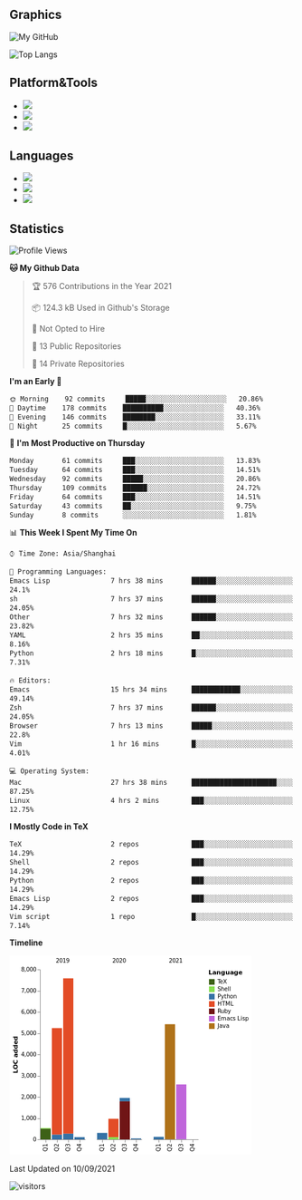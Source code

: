 ## Graphics

![My GitHub](https://github-readme-stats.vercel.app/api?username=SteamedFish&count_private=true&show_icons=true&theme=buefy&include_all_commits=false)

![Top Langs](https://github-readme-stats.vercel.app/api/top-langs/?username=SteamedFish&theme=buefy&hide=ruby&count_private=true&show_icons=true&layout=compact)

## Platform&Tools

* [![](https://img.shields.io/badge/ArchLinux--purple?style=flat-square&logo=ArchLinux)](https://www.archlinux.org/)
* [![](https://img.shields.io/badge/Gentoo-testing-purple?style=flat-square&logo=Gentoo)](https://www.gentoo.org/)
* [![](https://img.shields.io/badge/Doom%20Emacs-28-blue?style=flat-square&logo=Gnu%20emacs&logoColor=white)](https://www.gnu.org/software/emacs/)

## Languages

* [![](https://img.shields.io/badge/-Python-3776AB?style=flat-square&logo=python&logoColor=white)](https://www.python.org/)
* [![](https://img.shields.io/badge/-Bash-00ADD8?style=flat-square&logo=Gnu-bash&logoColor=white)](https://www.gnu.org/software/bash/)
* [![](https://img.shields.io/badge/-Go-00ADD8?style=flat-square&logo=go&logoColor=white)](https://golang.org/)

## Statistics

<!--START_SECTION:waka-->
![Profile Views](http://img.shields.io/badge/Profile%20Views-11-blue)

**🐱 My Github Data** 

> 🏆 576 Contributions in the Year 2021
 > 
> 📦 124.3 kB Used in Github's Storage 
 > 
> 🚫 Not Opted to Hire
 > 
> 📜 13 Public Repositories 
 > 
> 🔑 14 Private Repositories  
 > 
**I'm an Early 🐤** 

```text
🌞 Morning    92 commits     █████░░░░░░░░░░░░░░░░░░░░   20.86% 
🌆 Daytime    178 commits    ██████████░░░░░░░░░░░░░░░   40.36% 
🌃 Evening    146 commits    ████████░░░░░░░░░░░░░░░░░   33.11% 
🌙 Night      25 commits     █░░░░░░░░░░░░░░░░░░░░░░░░   5.67%

```
📅 **I'm Most Productive on Thursday** 

```text
Monday       61 commits     ███░░░░░░░░░░░░░░░░░░░░░░   13.83% 
Tuesday      64 commits     ███░░░░░░░░░░░░░░░░░░░░░░   14.51% 
Wednesday    92 commits     █████░░░░░░░░░░░░░░░░░░░░   20.86% 
Thursday     109 commits    ██████░░░░░░░░░░░░░░░░░░░   24.72% 
Friday       64 commits     ███░░░░░░░░░░░░░░░░░░░░░░   14.51% 
Saturday     43 commits     ██░░░░░░░░░░░░░░░░░░░░░░░   9.75% 
Sunday       8 commits      ░░░░░░░░░░░░░░░░░░░░░░░░░   1.81%

```


📊 **This Week I Spent My Time On** 

```text
⌚︎ Time Zone: Asia/Shanghai

💬 Programming Languages: 
Emacs Lisp               7 hrs 38 mins       ██████░░░░░░░░░░░░░░░░░░░   24.1% 
sh                       7 hrs 37 mins       ██████░░░░░░░░░░░░░░░░░░░   24.05% 
Other                    7 hrs 32 mins       ██████░░░░░░░░░░░░░░░░░░░   23.82% 
YAML                     2 hrs 35 mins       ██░░░░░░░░░░░░░░░░░░░░░░░   8.16% 
Python                   2 hrs 18 mins       █░░░░░░░░░░░░░░░░░░░░░░░░   7.31%

🔥 Editors: 
Emacs                    15 hrs 34 mins      ████████████░░░░░░░░░░░░░   49.14% 
Zsh                      7 hrs 37 mins       ██████░░░░░░░░░░░░░░░░░░░   24.05% 
Browser                  7 hrs 13 mins       █████░░░░░░░░░░░░░░░░░░░░   22.8% 
Vim                      1 hr 16 mins        █░░░░░░░░░░░░░░░░░░░░░░░░   4.01%

💻 Operating System: 
Mac                      27 hrs 38 mins      █████████████████████░░░░   87.25% 
Linux                    4 hrs 2 mins        ███░░░░░░░░░░░░░░░░░░░░░░   12.75%

```

**I Mostly Code in TeX** 

```text
TeX                      2 repos             ███░░░░░░░░░░░░░░░░░░░░░░   14.29% 
Shell                    2 repos             ███░░░░░░░░░░░░░░░░░░░░░░   14.29% 
Python                   2 repos             ███░░░░░░░░░░░░░░░░░░░░░░   14.29% 
Emacs Lisp               2 repos             ███░░░░░░░░░░░░░░░░░░░░░░   14.29% 
Vim script               1 repo              █░░░░░░░░░░░░░░░░░░░░░░░░   7.14%

```


**Timeline**

![Chart not found](https://raw.githubusercontent.com/SteamedFish/SteamedFish/master/charts/bar_graph.png) 


 Last Updated on 10/09/2021
<!--END_SECTION:waka-->

![visitors](https://visitor-badge.laobi.icu/badge?page_id=SteamedFish.SteamedFish)
